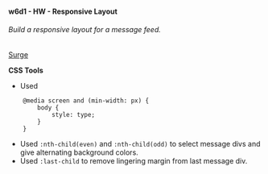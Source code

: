 #### w6d1 - HW - Responsive Layout

###### Build a responsive layout for a message feed.

[Surge]()

**CSS Tools**
  * Used 
```
    @media screen and (min-width: px) {
        body {
            style: type; 
        }
    }
```
        
* Used `:nth-child(even)` and `:nth-child(odd)` to select message divs and give alternating background colors.
* Used `:last-child` to remove lingering margin from last message div.